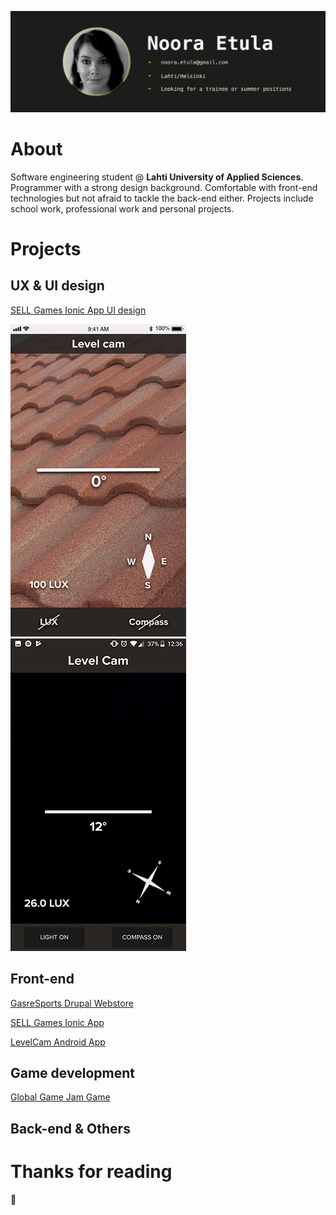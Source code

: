 ![Header image](/images/githeader.jpg "Porfolio header picture")

# About

Software engineering student @ **Lahti University of Applied Sciences**. Programmer with a strong design background. Comfortable with front-end technologies but not afraid to tackle the back-end either. Projects include school work, professional work and personal projects.

# Projects

## UX & UI design

[SELL Games Ionic App UI design](https://xd.adobe.com/view/37baeee9-8750-4816-5ff9-7b09d43cb0d1-418b/)

![LevelCam design](/images/levelcam-design.jpg "LevelCam App UI design")
![LevelCam product](/images/levelcam-final.jpg "LevelCam App")


## Front-end

[GasreSports Drupal Webstore](https://gasresports.com/)

[SELL Games Ionic App](https://github.com/SELLgames/sellGames)

[LevelCam Android App](https://github.com/Vatupassit/levelcam)


## Game development

[Global Game Jam Game](https://globalgamejam.org/2018/games/robots-mission)


## Back-end & Others

# Thanks for reading
:closed_book: